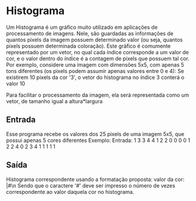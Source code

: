 # Histograma
Um Histograma é um gráfico muito utilizado em aplicações de processamento de imagens. Nele, são guardadas as informações de quantos pixels da imagem possuem 
determinado valor (ou seja, quantos pixels possuem determinada coloração). Este gráfico é comumente representado por um vetor, no qual cada índice corresponde 
a um valor de cor, e o valor dentro do índice é a contagem de pixels que possuem tal cor. Por exemplo, considere uma imagem com dimensões 5x5, com apenas 5 tons 
diferentes (os pixels podem assumir apenas valores entre 0 e 4): Se existirem 10 pixels da cor '3', o vetor do histograma no índice 3 conterá o valor 10

Para facilitar o processamento da imagem, ela será representada como um vetor, de tamanho igual a altura*largura

## Entrada
Esse programa recebe os valores dos 25 pixels de uma imagem 5x5, que possui apenas 5 cores diferentes
Exemplo:
Entrada: 1 3 3 4 4 1 2 2 0 0 0 0 1 2 2 4 0 2 3 4 1 1 1 1 1

## Saída 
Histograma correspondente usando a formatação proposta: valor da cor: |#\n Sendo que o caractere '#' deve ser impresso o número de vezes correspondente ao valor
daquela cor no histograma.

